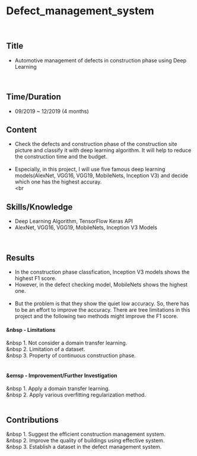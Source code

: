 # Defect_management_system
<br>

## Title
- Automotive management of defects in construction phase using Deep Learning <br>
<br>

## Time/Duration
- 09/2019 ~ 12/2019 (4 months) <br>

## Content
- Check the defects and construction phase of the construction site picture and classify it with deep learning algorithm. It will help to reduce the construction time and the budget. <br><br>
- Especially, in this project, I will use five famous deep learning models(AlexNet, VGG16, VGG19, MobileNets, Inception V3) and decide which one has the highest accuray. <br><br
>
## Skills/Knowledge
- Deep Learning Algorithm, TensorFlow Keras API <br>
- AlexNet, VGG16, VGG19, MobileNets, Inception V3 Models <br>
<br>

## Results
- In the construction phase classfication, Inception V3 models shows the highest F1 score. <br>
- However, in the defect checking model, MobileNets shows the highest one. <br><br>
- But the problem is that they show the quiet low accuracy. So, there has to be an effort to improve the accuracy. There are tree limitations in this project and the following two methods might improve the F1 score. <br>
#### &nbsp - Limitations
&nbsp 1. Not consider a domain transfer learning.<br>
&nbsp 2. Limitation of a dataset.<br>
&nbsp 3. Property of continuous construction phase.<br><br>
#### &emsp - Improvement/Further Investigation 
&nbsp 1. Apply a domain transfer learning.<br>
&nbsp 2. Apply various overfitting regularization method.<br>
<br>
## Contributions
&nbsp 1. Suggest the efficient construction management system. <br>
&nbsp 2. Improve the quality of buildings using effective system. <br>
&nbsp 3. Establish a dataset in the defect management system. <br>
